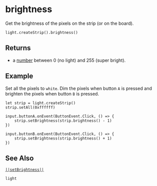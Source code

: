 # brightness

Get the brightness of the pixels on the strip (or on the board).

```sig
light.createStrip().brightness()
```

## Returns

* a [number](/types/number) between 0 (no light) and 255 (super bright). 

## Example

Set all the pixels to ``white``. Dim the pixels when button `A` is pressed and
brighten the pixels when button `B` is pressed.

```blocks
let strip = light.createStrip()
strip.setAll(0xffffff)

input.buttonA.onEvent(ButtonEvent.Click, () => {
    strip.setBrightness(strip.brightness() - 1)
})

input.buttonB.onEvent(ButtonEvent.Click, () => {
    strip.setBrightness(strip.brightness() + 1)
})
```

## See Also

[``||setBrightness||``](/reference/light/neopixelstrip/set-brightness)

```package
light
```
